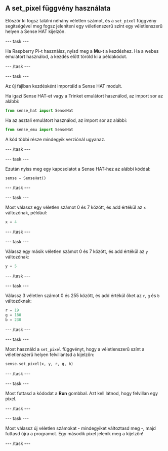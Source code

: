 ## A set_pixel függvény használata

Először ki fogsz találni néhány véletlen számot, és a `set_pixel` függvény segítségével meg fogsz jeleníteni egy véletlenszerű színt egy véletlenszerű helyen a Sense HAT kijelzőn.

\--- task \---

Ha Raspberry Pi-t használsz, nyisd meg a **Mu**-t a kezdéshez. Ha a webes emulátort használod, a kezdés előtt töröld ki a példakódot.

\--- /task \---

\--- task \---

Az új fájlban kezdésként importáld a Sense HAT modult.

Ha igazi Sense HAT-et vagy a Trinket emulátort használod, az import sor az alábbi:

```python
from sense_hat import SenseHat
```

Ha az asztali emulátort használod, az import sor az alábbi:

```python
from sense_emu import SenseHat
```

A kód többi része mindegyik verziónál ugyanaz.

\--- /task \---

\--- task \---

Ezután nyiss meg egy kapcsolatot a Sense HAT-hez az alábbi kóddal:

```python
sense = SenseHat()
```

\--- /task \---

\--- task \---

Most válassz egy véletlen számot 0 és 7 között, és add értékül az `x` változónak, például:

```python
x = 4
```

\--- /task \---

\--- task \---

Válassz egy másik véletlen számot 0 és 7 között, és add értékül az `y` változónak:

```python
y = 5
```

\--- /task \---

\--- task \---

Válassz 3 véletlen számot 0 és 255 között, és add értékül őket az `r`, `g` és `b` változóknak:

```python
r = 19
g = 180
b = 230
```

\--- /task \---

\--- task \---

Most használd a `set_pixel` függvényt, hogy a véletlenszerű színt a véletlenszerű helyen felvillantsd a kijelzőn:

```python
sense.set_pixel(x, y, r, g, b)
```

\--- /task \---

\--- task \---

Most futtasd a kódodat a **Run** gombbal. Azt kell látnod, hogy felvillan egy pixel.

\--- /task \---

\--- task \---

Most válassz új véletlen számokat - mindegyiket változtasd meg -, majd futtasd újra a programot. Egy második pixel jelenik meg a kijelzőn!

\--- /task \---